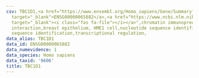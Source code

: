 ```yaml
---
csv: TBC1D1,<a href="https://www.ensembl.org/Homo_sapiens/Gene/Summary?db=core;g=ENSG00000065882"
  target="_blank">ENSG00000065882</a>,<a href="https://www.ncbi.nlm.nih.gov/pubmed/22863008"
  target="_blank"><i class="fas fa-file"></i></a>",chromatin immunoprecipitation assay,direct
  interaction,breast epithelium, HME1 cell,nucleotide sequence identification,nucleotide
  sequence identification,transcriptional regulation,
data_alias: TBC1D1
data_id: ENSG00000065882
data_numevidence: 1
data_species: Homo sapiens
data_taxid: '9606'
title: TBC1D1
---
```

